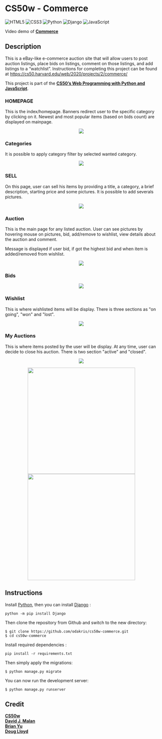 # CS50w - Commerce

![HTML5](https://img.shields.io/badge/html5-%23E34F26.svg?style=for-the-badge&logo=html5&logoColor=white)
![CSS3](https://img.shields.io/badge/css3-%231572B6.svg?style=for-the-badge&logo=css3&logoColor=white)
![Python](https://img.shields.io/badge/python-3670A0?style=for-the-badge&logo=python&logoColor=ffdd54)
![Django](https://img.shields.io/badge/django-%23092E20.svg?style=for-the-badge&logo=django&logoColor=white)
![JavaScript](https://img.shields.io/badge/javascript-%23323330.svg?style=for-the-badge&logo=javascript&logoColor=%23F7DF1E)

Video demo of **[Commerce](https://www.youtube.com/watch?v=WMQmilydvbs)**

## Description

This is a eBay-like e-commerce auction site that will allow users to post auction listings, place bids on listings, comment on those listings, and add listings to a “watchlist”. Instructions for completing this project can be found at https://cs50.harvard.edu/web/2020/projects/2/commerce/

This project is part of the **[CS50’s Web Programming with Python and JavaScript](https://cs50.harvard.edu/web/2020/)**.

### HOMEPAGE

This is the index/homepage. Banners redirect user to the specific category by clicking on it.
Newest and most popular items (based on bids count) are displayed on mainpage.

<p align="center">
  <img src="./auctions/static/auctions/README_images/homepage.png">
</p>

### Categories

It is possible to apply category filter by selected wanted category.

<p align="center">
  <img src="./auctions/static/auctions/README_images/categories.png">
</p>

### SELL

On this page, user can sell his items by providing a title, a category, a brief description, starting price and some pictures. It is possible to add severals pictures.

<p align="center">
  <img src="./auctions/static/auctions/README_images/sell.png">
</p>

### Auction

This is the main page for any listed auction. User can see pictures by hovering mouse on pictures, bid, add/remove to wishlist, view details about the auction and comment.

Message is displayed if user bid, if got the highest bid and when item is added/removed from wishlist.

<p align="center">
  <img src="./auctions/static/auctions/README_images/auction.png">
</p>

### Bids

<p align="center">
  <img src="./auctions/static/auctions/README_images/bids.png">
</p>

### Wishlist

This is where wishlisted items will be display. There is three sections as "on going", "won" and "lost".

<p align="center">
  <img src="./auctions/static/auctions/README_images/wishlist.png">
</p>

### My Auctions

This is where items posted by the user will be display. At any time, user can decide to close his auction. There is two section "active" and "closed".

<p align="center">
  <img src="./auctions/static/auctions/README_images/myauctions.png">
</p>

<p align="center">
  <img src="./auctions/static/auctions/README_images/close.png" width=355 height=350>
  <img src="./auctions/static/auctions/README_images/closed.png" width=355 height=350>
</p>

## Instructions

Install [Python](https://www.python.org/downloads/), then you can install [Django](https://docs.djangoproject.com/en/4.2/topics/install/) :

```
python -m pip install Django
```

Then clone the repository from Github and switch to the new directory:

```
$ git clone https://github.com/odakris/cs50w-commerce.git
$ cd cs50w-commerce
```

Install required dependencies :

```
pip install -r requirements.txt
```

Then simply apply the migrations:

```
$ python manage.py migrate
```

You can now run the development server:

```
$ python manage.py runserver
```

## Credit

**[CS50w](https://pll.harvard.edu/course/cs50s-web-programming-python-and-javascript)**<br>
**[David J. Malan](https://cs.harvard.edu/malan/)**<br>
**[Brian Yu](https://brianyu.me/)**<br>
**[Doug Lloyd](https://hls.harvard.edu/doug-lloyd/)**<br>
